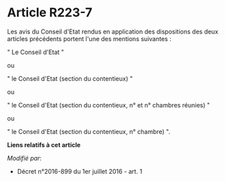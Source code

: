 # Article R223-7

Les avis du Conseil d'Etat rendus en application des dispositions des deux articles précédents portent l'une des mentions
suivantes : 

" Le Conseil d'Etat " 

ou 

" le Conseil d'Etat (section du contentieux) " 

ou 

" le Conseil d'Etat (section du contentieux, n° et n° chambres réunies) " 

ou 

" le Conseil d'Etat (section du contentieux, n° chambre) ".

**Liens relatifs à cet article**

_Modifié par_:

  - Décret n°2016-899 du 1er juillet 2016 - art. 1
